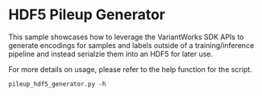 # HDF5 Pileup Generator

This sample showcases how to leverage the VariantWorks SDK APIs to generate encodings
for samples and labels outside of a training/inference pipeline and instead serialzie them
into an HDF5 for later use.

For more details on usage, please refer to the help function for the script.
```
pileup_hdf5_generator.py -h
```
